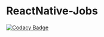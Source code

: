 # ReactNative-Jobs
[![Codacy Badge](https://api.codacy.com/project/badge/Grade/f99a92f502584d11b585a97e4c8bdf08)](https://app.codacy.com/app/theyeshu/ReactNative-Jobs?utm_source=github.com&utm_medium=referral&utm_content=theyeshu/ReactNative-Jobs&utm_campaign=Badge_Grade_Dashboard)
